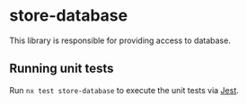# store-database

This library is responsible for providing access to database.

## Running unit tests

Run `nx test store-database` to execute the unit tests via [Jest](https://jestjs.io).
